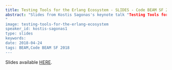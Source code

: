 ```yaml
---
title: Testing Tools for the Erlang Ecosystem - SLIDES - Code BEAM SF 2018
abstract: "Slides from Kostis Sagonas's keynote talk "Testing Tools for the Erlang Ecosystem" - Code BEAM SF 2018
"
image: testing-tools-for-the-erlang-ecosystem
speaker_id: kostis-sagonas1
type: slides
keywords: 
date: 2018-04-24
tags: BEAM,Code BEAM SF 2018
---
```

Slides available <a href="/uploads/media/default/0001/01/fd33426166979d663b0f6040a46cad6e2fe149cc.pdf" target="_blank">HERE</a>.
